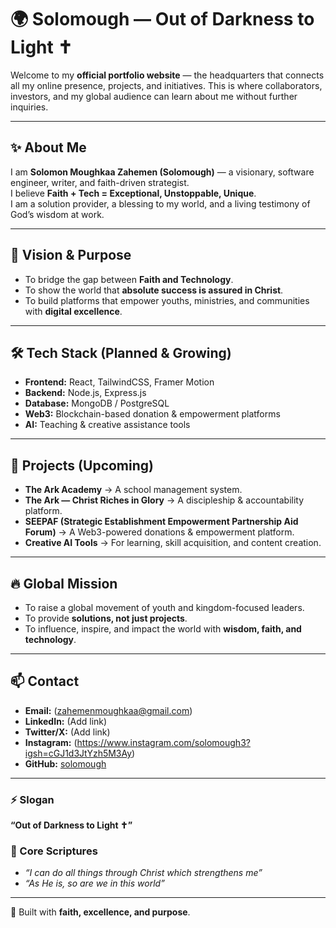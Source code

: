 # 🌍 Solomough — Out of Darkness to Light ✝️  

Welcome to my **official portfolio website** — the headquarters that connects all my online presence, projects, and initiatives. This is where collaborators, investors, and my global audience can learn about me without further inquiries.  

---

## ✨ About Me  
I am **Solomon Moughkaa Zahemen (Solomough)** — a visionary, software engineer, writer, and faith-driven strategist.  
I believe **Faith + Tech = Exceptional, Unstoppable, Unique**.  
I am a solution provider, a blessing to my world, and a living testimony of God’s wisdom at work.  

---

## 🚀 Vision & Purpose  
- To bridge the gap between **Faith and Technology**.  
- To show the world that **absolute success is assured in Christ**.  
- To build platforms that empower youths, ministries, and communities with **digital excellence**.  

---

## 🛠 Tech Stack (Planned & Growing)  
- **Frontend:** React, TailwindCSS, Framer Motion  
- **Backend:** Node.js, Express.js  
- **Database:** MongoDB / PostgreSQL  
- **Web3:** Blockchain-based donation & empowerment platforms  
- **AI:** Teaching & creative assistance tools  

---

## 📌 Projects (Upcoming)  
- **The Ark Academy** → A school management system.  
- **The Ark — Christ Riches in Glory** → A discipleship & accountability platform.  
- **SEEPAF (Strategic Establishment Empowerment Partnership Aid Forum)** → A Web3-powered donations & empowerment platform.  
- **Creative AI Tools** → For learning, skill acquisition, and content creation.  

---

## 🔥 Global Mission  
- To raise a global movement of youth and kingdom-focused leaders.  
- To provide **solutions, not just projects**.  
- To influence, inspire, and impact the world with **wisdom, faith, and technology**.  

---

## 📫 Contact  
- **Email:** (zahemenmoughkaa@gmail.com)  
- **LinkedIn:** (Add link)  
- **Twitter/X:** (Add link)  
- **Instagram:** (https://www.instagram.com/solomough3?igsh=cGJ1d3JtYzh5M3Ay)  
- **GitHub:** [solomough](https://github.com/Solomough)  

---

### ⚡ Slogan  
**“Out of Darkness to Light ✝️”**  

### 📖 Core Scriptures  
- *“I can do all things through Christ which strengthens me”*  
- *“As He is, so are we in this world”*  

---

🌟 Built with **faith, excellence, and purpose**.

